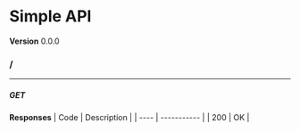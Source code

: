 Simple API
==========
**Version** 0.0.0
### /
---
##### ***GET***
**Responses**
| Code | Description |
| ---- | ----------- |
| 200 | OK |